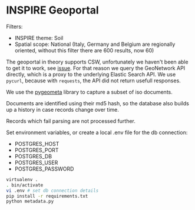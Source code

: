 # INSPIRE Geoportal

Filters: 
- INSPIRE theme: Soil
- Spatial scope: National (Italy, Germany and Belgium are regionally oriented, without this filter there are 600 results, now 60)

The geoportal in theory supports CSW, unfortunately we haven't been able to get it to work, see [issue](https://github.com/INSPIRE-MIF/helpdesk-geoportal/issues/195). For that reason we query the GeoNetwork API directly, which is a proxy to the underlying Elastic Search API. We use `pycurl`, because with `requests`, the API did not return usefull responses.

We use the [pygeometa](https://github.com/geopython/pygeometa) library to capture a subset of iso documents.

Documents are identified using their md5 hash, so the database also builds up a history in case records change over time.

Records which fail parsing are not processed further.

Set environment variables, or create a local .env file for the db connection:
- POSTGRES_HOST
- POSTGRES_PORT
- POSTGRES_DB
- POSTGRES_USER
- POSTGRES_PASSWORD

```bash
virtualenv .
. bin/activate
vi .env # set db connection details
pip install -r requirements.txt
python metadata.py
```




